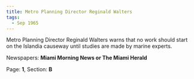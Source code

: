 ```yaml
---  
title: Metro Planning Director Reginald Walters  
tags:  
  - Sep 1965  
---  
```

  
Metro Planning Director Reginald Walters warns that no work should start on the Islandia causeway until studies are made by marine experts.  
  
Newspapers: **Miami Morning News or The Miami Herald**  
  
Page: **1**, Section: **B** 

